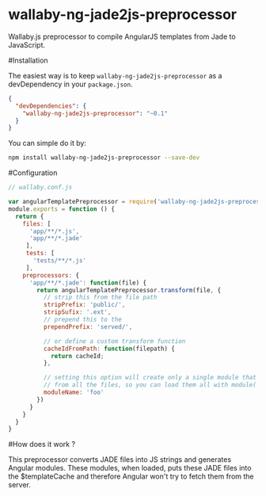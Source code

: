 # wallaby-ng-jade2js-preprocessor
 Wallaby.js preprocessor to compile AngularJS templates from Jade to JavaScript.

#Installation

The easiest way is to keep `wallaby-ng-jade2js-preprocessor` as a devDependency in your `package.json`.
```json
{
  "devDependencies": {
    "wallaby-ng-jade2js-preprocessor": "~0.1"
  }
}
```

You can simple do it by:
```bash
npm install wallaby-ng-jade2js-preprocessor --save-dev
```

#Configuration

```js
// wallaby.conf.js

var angularTemplatePreprocessor = require('wallaby-ng-jade2js-preprocessor');
module.exports = function () {
  return {
    files: [
      'app/**/*.js',
      'app/**/*.jade'
     ],
     tests: [
       'tests/**/*.js'
     ],
    preprocessors: {
      'app/**/*.jade': function(file) {
        return angularTemplatePreprocessor.transform(file, {
          // strip this from the file path
          stripPrefix: 'public/',
          stripSufix: '.ext',
          // prepend this to the
          prependPrefix: 'served/',

          // or define a custom transform function
          cacheIdFromPath: function(filepath) {
            return cacheId;
          },

          // setting this option will create only a single module that contains templates
          // from all the files, so you can load them all with module('foo')
          moduleName: 'foo'
        })
      }
    }
  }
}
```

#How does it work ?

This preprocessor converts JADE files into JS strings and generates Angular modules. These modules, when loaded, puts these JADE files into the $templateCache and therefore Angular won't try to fetch them from the server.